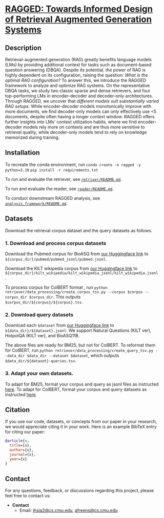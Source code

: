 <!-- # ragged -->
<!-- https://hub.zenoml.com/project/jhsia2/Document%20QA

Combined (deprecated): https://hub.zenoml.com/project/84123876-66c1-46b5-9844-28c5828b340a/Document%20QA 

Natural Questions: https://hub.zenoml.com/project/aed6ce66-ee8b-4d94-997c-8092d031e6aa/Document%20QA%20-%20nq/explore

HotpotQA: https://hub.zenoml.com/project/a8ddbb03-a920-4376-80c0-0999d66bb540/Document%20QA%20-%20hotpotqa/explore

Bioasq (complete medline corpus): https://hub.zenoml.com/project/17d95f38-aa53-4eb3-818e-385ae2d37785/Document%20QA%20-%20complete_bioasq/explore

Bioasq (sampled): https://hub.zenoml.com/project/e7a27fce-bf84-4f52-ac1b-3d7975c44bf4/Document%20QA%20-%20bioasq/explore -->

# [RAGGED: Towards Informed Design of Retrieval Augmented Generation Systems](arxivlink)

## Description
Retrieval-augmented generation (RAG) greatly benefits language models (LMs) by providing additional context for tasks such as document-based question answering (DBQA). 
Despite its potential, the power of RAG is highly dependent on its configuration, raising the question: *What is the optimal RAG configuration?*
To answer this, we introduce the RAGGED framework to analyze and optimize RAG systems. On the representative DBQA tasks, we study two classic sparse and dense retrievers, and four top-performing LMs in encoder-decoder and decoder-only architectures.
Through RAGGED, we uncover that *different models suit substantially varied RAG setups*.
While encoder-decoder models monotonically improve with more documents, we find decoder-only models can only effectively use <5 documents, despite often having a longer context window.
RAGGED offers further insights into LMs' context utilization habits, where we find encoder-decoder models rely more on contexts and are thus more sensitive to retrieval quality, while decoder-only models tend to rely on knowledge memorized during training.

## Installation
To recreate the conda environment, run 
`conda create -n ragged -y python=3.10`
`pip install -r requirements.txt`

To run and evaluate the retriever, see [`retriver/README.md`](https://github.com/neulab/ragged/blob/main/retriever/README.md).

To run and evaluate the reader, see [`reader/README.md`](https://github.com/neulab/ragged/blob/main/reader/README.md).

To conduct downstream RAGGED analysis, see [`analysis_framework/README.md`](https://github.com/neulab/ragged/blob/main/analysis_framework/README.md).


## Datasets
Download the retrieval corpus dataset and the query datasets as follows.
<!-- To download the datasets used in the paper, see instructions in [`retriver/README.md`](https://github.com/neulab/ragged/blob/main/retriever/README.md). -->
### 1. Download and process corpus datasets

<!-- ## Download BioAS corpus - Pubmed -->
<!-- 
        python download_pubmed_corpus.py --data_dir /data/tir/projects/tir6/general/afreens/dbqa/data
        This downloads the pubmed corpus in unprocessed form to ${data_dir}/bioasq/annual_zips/

        use python create_pubmed_jsonl.py --corpus_dir /data/tir/projects/tir6/general/afreens/dbqa/data/corpus_files
        This outputs 'pubmed/pubmed_jsonl/pubmed.jsonl' and 'pubmed/id2title.json' in corpus_dir 
        python create_page_paragraph_jsonl.py --corpus_dir /data/tir/projects/tir6/general/afreens/dbqa/data/corpus_files
    This outputs 'kilt_wikipedia/kilt_wikipedia_jsonl/kilt_wikipedia.jsonl" in your corpus_dir -->

Download the Pubmed corpus for BioASQ from [our Huggingface link](https://huggingface.co/datasets/jenhsia/ragged) to `${corpus_dir}/pubmed/pubmed_jsonl/pubmed.jsonl`.

<!-- ## Download Wiki corpus -->
Download the KILT wikipedia corpus from [our Huggingface link](https://huggingface.co/datasets/jenhsia/ragged) to `${corpus_dir}/kilt_wikipedia/kilt_wikipedia_jsonl/kilt_wikipedia.jsonl`.
    

To process corpus for ColBERT format , run `python retriever/data_processing/create_corpus_tsv.py --corpus $corpus --corpus_dir $corpus_dir`.
This outputs `$corpus_dir/${corpus}/${corpus}.tsv`.

### 2. Download query datasets
Download each `$dataset` from [our Huggingface link](https://huggingface.co/datasets/jenhsia/ragged) to `${data_dir}/${dataset}.jsonl`.
We support Natural Questions (KILT ver), HotpotQA (KILT ver), and BioASQ11B.
    <!-- Download NQ, hotpotqa from KILT repo as nq.jsonl and hotpotqa.jsonl in the ${data_dir} Download BioASQ
        From Bioasq website, download the following into data_dir/bioasq/
        Task11BGoldenEnriched/11B*_golden.json and BioASQ-training11b/training11b.json from BioASQ
        python compile_bioasq_questions.py --data_dir --corpus_dir 
        This outputs bioasq.jsonl in the data_dir -->

The above files are ready for BM25, but not for ColBERT. To reformat them for ColBERT, run `python retriever/data_processing/create_query_tsv.py --data_dir $data_dir --dataset $dataset`, which outputs `$data_dir/${dataset}-queries.tsv`.

### 3. Adapt your own datasets.
To adapt for BM25, format your corpus and query as jsonl files as instructed [here](https://github.com/castorini/pyserini/blob/master/docs/usage-index.md#building-a-bm25-index-direct-java-implementation).
To adapt for ColBERT, format your corpus and query datasets as instructed [here](https://github.com/stanford-futuredata/ColBERT).


## Citation
If you use our code, datasets, or concepts from our paper in your research, we would appreciate citing it in your work. Here is an example BibTeX entry for citing our paper:
```bibtex
@article{x,
  title={x},
  author={x},
  journal={x},
  year={x}
}
```
## Contact
For any questions, feedback, or discussions regarding this project, please feel free to contact us:

- **Contact**
  - Email: [jhsia2@cs.cmu.edu](mailto:jhsia2@cs.cmu.edu), [afreens@cs.cmu.edu](mailto:afreens@cs.cmu.edu)


